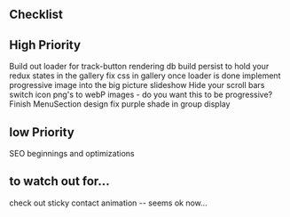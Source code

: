 ## Checklist


## High Priority
Build out loader for track-button rendering db
build persist to hold your redux states in the gallery
fix css in gallery once loader is done
implement progressive image into the big picture slideshow
Hide your scroll bars
switch icon png's to webP images - do you want this to be progressive? 
Finish MenuSection design
fix purple shade in group display




## low Priority
SEO beginnings and optimizations




## to watch out for...
check out sticky contact animation -- seems ok now...